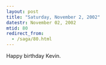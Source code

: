 ```yaml
---
layout: post
title: "Saturday, November 2, 2002"
datestr: November 02, 2002
mtid: 80
redirect_from:
  - /saga/80.html
---
```


Happy birthday Kevin.

